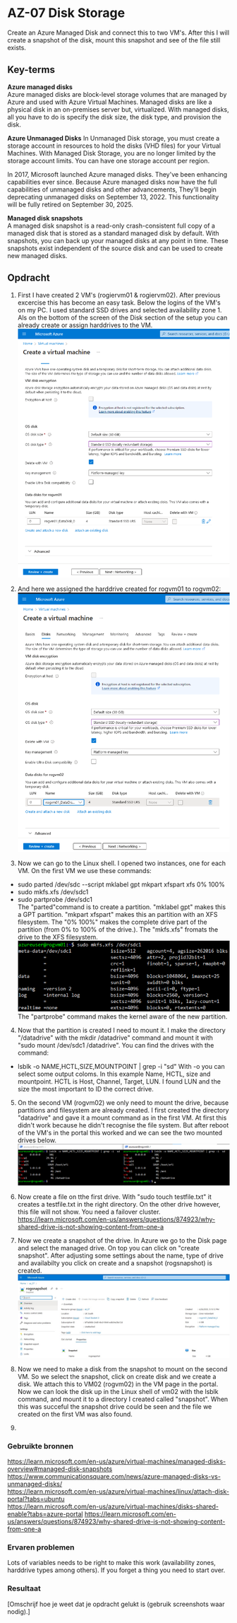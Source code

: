 # AZ-07 Disk Storage
Create an Azure Managed Disk and connect this to two VM's. After this I will create a snapshot of the disk, mount this snapshot and see of the file still exists.  

## Key-terms  
**Azure managed disks**  
Azure managed disks are block-level storage volumes that are managed by Azure and used with Azure Virtual Machines. Managed disks are like a physical disk in an on-premises server but, virtualized. With managed disks, all you have to do is specify the disk size, the disk type, and provision the disk.  

**Azure Unmanaged Disks**
In Unmanaged Disk storage, you must create a storage account in resources to hold the disks (VHD files) for your Virtual Machines. With Managed Disk Storage, you are no longer limited by the storage account limits. You can have one storage account per region.  

In 2017, Microsoft launched Azure managed disks. They've been enhancing capabilities ever since. Because Azure managed disks now have the full capabilities of unmanaged disks and other advancements, They'll begin deprecating unmanaged disks on September 13, 2022. This functionality will be fully retired on September 30, 2025.  


**Managed disk snapshots**  
A managed disk snapshot is a read-only crash-consistent full copy of a managed disk that is stored as a standard managed disk by default. With snapshots, you can back up your managed disks at any point in time. These snapshots exist independent of the source disk and can be used to create new managed disks.  



## Opdracht
1. First I have created 2 VM's (rogiervm01 & rogiervm02). After previous excercise this has become an easy task. Below the logins of the VM's on my PC. I used standard SSD drives and selected availability zone 1. Als on the bottom of the screen of the Disk section of the setup you can already create or assign harddrives to the VM.  
![](https://github.com/techgrounds/techgrounds-Rogier1978/blob/main/00_includes/05_Azure_1/AZ_07%20create%20a%20new%20data%20disk%20on%20rogvm01.png)  

2. And here we assigned the harddrive created for rogvm01 to rogvm02:
![](https://github.com/techgrounds/techgrounds-Rogier1978/blob/main/00_includes/05_Azure_1/AZ_07%20rogvm02%20disks.png)  

3. Now we can go to the Linux shell. I opened two instances, one for each VM. On the first VM we use these commands:
- sudo parted /dev/sdc --script mklabel gpt mkpart xfspart xfs 0% 100%  
- sudo mkfs.xfs /dev/sdc1  
- sudo partprobe /dev/sdc1  
The "parted"command is to create a partition. "mklabel gpt" makes this a GPT partition. "mkpart xfspart" makes this an partition with an XFS filesystem. The "0% 100%" makes the complete drive part of the partition (from 0% to 100% of the drive.).
The "mkfs.xfs" fromats the drive to the XFS filesystem.  
![](https://github.com/techgrounds/techgrounds-Rogier1978/blob/main/00_includes/05_Azure_1/AZ_07%20mkfs.png)  
The "partprobe" command makes the kernel aware of the new partition.

4. Now that the partition is created I need to mount it. I make the directory "/datadrive" with the mkdir /datadrive" command and mount it with "sudo mount /dev/sdc1 /datadrive". You can find the drives with the command:
- lsblk -o NAME,HCTL,SIZE,MOUNTPOINT | grep -i "sd" 
With -o you can select some output coloms. In this example Name, HCTL, size and mountpoint. HCTL is Host, Channel, Target, LUN. I found LUN and the size the most important to ID the correct drive. 

5. On the second VM (rogvm02) we only need to mount the drive, because partitions and filesystem are already created. I first created the directory  "datadrive" and gave it a mount command as in the first VM. At first this didn't work because he didn't recognise the file system. But after reboot of the VM's in the portal this worked and we can see the two mounted drives below.  
![](https://github.com/techgrounds/techgrounds-Rogier1978/blob/main/00_includes/05_Azure_1/AZ_07%20hd%20mounts.png)  

6. Now create a file on tthe first drive. With "sudo touch testfile.txt" it creates a testfile.txt in the right directory. On the other drive however, this file will not show. You need a failover cluster.  
https://learn.microsoft.com/en-us/answers/questions/874923/why-shared-drive-is-not-showing-content-from-one-a  

7. Now we create a snapshot of the drive. In Azure we go to the Disk page and select the managed drive. On top you can click on "create snapshot". After adjusting some settings about the name, type of drive and availabilty you click on create and a snapshot (rogsnapshot) is created.  
![](https://github.com/techgrounds/techgrounds-Rogier1978/blob/main/00_includes/05_Azure_1/AZ_07%20snapshot.jpg)  

9. Now we need to make a disk from the snapshot to mount on the second VM. So we select the snapshot, click on create disk and we create a disk. We attach this to VM02 (rogvm02) in the VM page in the portal. Now we can look the disk up in the Linux shell of vm02 with the lsblk command, and mount it to a directory I created called "snapshot". When this was succeful the snapshot drive could be seen and the file we created on the first VM was also found.


2. 
### Gebruikte bronnen
https://learn.microsoft.com/en-us/azure/virtual-machines/managed-disks-overview#managed-disk-snapshots  
https://www.communicationsquare.com/news/azure-managed-disks-vs-unmanaged-disks/  
https://learn.microsoft.com/en-us/azure/virtual-machines/linux/attach-disk-portal?tabs=ubuntu  
https://learn.microsoft.com/en-us/azure/virtual-machines/disks-shared-enable?tabs=azure-portal https://learn.microsoft.com/en-us/answers/questions/874923/why-shared-drive-is-not-showing-content-from-one-a

### Ervaren problemen
Lots of variables needs to be right to make this work (availability zones, harddrive types among others). If you forget a thing you need to start over.

### Resultaat
[Omschrijf hoe je weet dat je opdracht gelukt is (gebruik screenshots waar nodig).]
